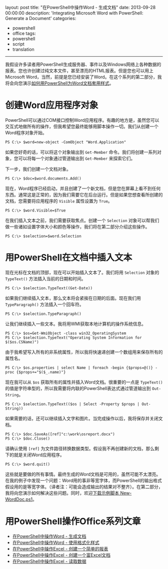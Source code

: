 layout: post
title: "在PowerShell中操作Word - 生成文档"
date: 2013-09-28 00:00:00
description: 'Integrating Microsoft Word with PowerShell: Generate a Document'
categories:
- powershell
- office
tags:
- powershell
- script
- translation
---
我假设许多读者用PowerShell生成服务器、事件以及Windows网络上各种数据的报表。您也许创建过纯文本文件，甚至漂亮的HTML报表。但是您也可以用上Microsoft Word，当然，前提是您已经安装了Word。在这个系列的第二部分，我将会向您演示[如何用PowerShell为Word文档套用样式][2]。

创建Word应用程序对象
==================

PowerShell可以通过COM接口控制Word应用程序。有趣的地方是，虽然您可以交互式地做所有的操作，但我希望您最终能够用脚本操作一切。我们从创建一个Word程序对象开始。

	PS C:\> $word=new-object -ComObject "Word.Application"

<!--more-->
如果您好奇的话，可以将这个对象输出到 `Get-Member` 命令。我们将创建一系列对象，您可以将每一个对象通过管道输出到 `Get-Member` 来探索它们。

下一步，我们创建一个文档对象。

	PS C:\> $doc=$word.documents.Add()

现在，Word程序已经启动，并且创建了一个新文档，但是您在屏幕上看不到任何东西。通常这是正常的，因为我们需要它在后台运行。但是如果您想查看所创建的文档，您需要将应用程序的 `Visible` 属性设置为 `True`。

	PS C:\> $word.Visible=$True

在我们插入文本之前，我们需要获取焦点。创建一个 `Selection` 对象可以帮我们做一些诸如设置字体大小和颜色等操作，我们将在第二部分介绍这些操作。

	PS C:\> $selection=$word.Selection

用PowerShell在文档中插入文本
==========================
现在光标在文档的顶部，现在可以开始插入文本了。我们将用 `Selection` 对象的 `TypeText()` 方法插入当前的日期和时间。

	PS C:\> $selection.TypeText((Get-Date))

如果我们继续插入文本，那么文本将会紧挨在日期的后面。现在我们用 `TypeParagraph()` 方法插入一个回车符。

	PS C:\> $selection.TypeParagraph()

让我们继续插入一些文本。我将用WMI获取本地计算机的操作系统信息。

	PS C:\> $os=Get-WmiObject -class win32_OperatingSystem
	PS C:\> $selection.TypeText("Operating System Information for $($os.CSName)")

由于我希望写入所有的非系统属性，所以我将快速递创建一个数组用来保存所有的属性名。

	PS C:\> $os.properties | select Name | foreach -begin {$props=@()} -proc {$props+="$($_.name)"}

现在我可以从 `$os` 获取所有的属性并插入Word文档。很重要的一点是 `TypeText()` 的值是字符串型的，所以我需要将内联的PowerShell表达式通过管道输出到 `Out-String`。

	PS C:\> $selection.TypeText(($os | Select -Property $props | Out-String))

如果需要的话，还可以继续插入文字和图片。当完成操作以后，我将保存并关闭文档。

	PS C:\> $doc.SaveAs([ref]"c:\work\osreport.docx")
	PS C:\> $doc.Close()

请确认使用 `[ref]` 为文件路径转换数据类型。假设我不再创建新的文档，那么剩下的就是关闭Word应用程序。

	PS C:\> $word.quit()

这些就是要做的所有事情。最终生成的Word文档是可用的，虽然可能不太漂亮。在我的例子中发现一个问题：Word用的事非等宽字体，而PowerShell的输出格式假设用的是等宽字体。（译者注：可能会造成输出的结果对不整齐）。在第二部分，我将向您演示如何解决这些问题。同时，欢迎[下载示例脚本 New-WordDoc.ps1](/download/New-WordDoc.ps1)。

用PowerShell操作Office系列文章
============================
* [在PowerShell中操作Word - 生成文档][1]
* [在PowerShell中操作Word - 使用格式化样式][2]
* [在PowerShell中操作Excel - 创建一个简单的报表][3]
* [在PowerShell中操作Excel - 创建一个富Excel文档][4]
* [在PowerShell中操作Excel - 读取数据][5]

[1]: /2013/09/28/integrating-microsoft-word-with-powershell-generate-a-document "在PowerShell中操作Word - 生成文档"
[2]: /2013/09/29/integrating-microsoft-word-with-powershell-format-style-documents "在PowerShell中操作Word - 使用格式化样式"
[3]: /2013/09/19/integrating-microsoft-excel-with-powershell-build-a-basic-report "在PowerShell中操作Excel - 创建一个简单的报表"
[4]: /2013/09/19/integrating-microsoft-excel-with-powershell-create-a-rich-excel-doc "在PowerShell中操作Excel - 创建一个富Excel文档"
[5]: /2013/09/21/integrating-microsoft-excel-with-powershell-reading-data "在PowerShell中操作Excel - 读取数据"
